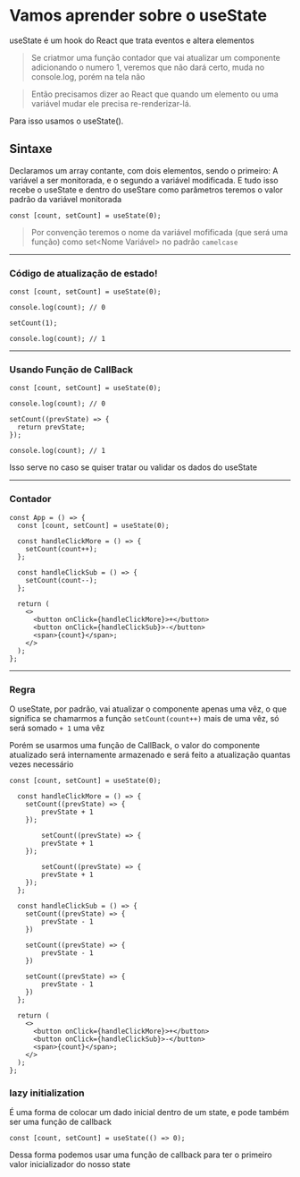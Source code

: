 # **Vamos aprender sobre o useState**

useState é um hook do React que trata eventos e altera elementos

> Se criatmor uma função contador que vai atualizar um componente adicionando o numero 1, veremos que não dará certo, muda no console.log, porém na tela não

> Então precisamos dizer ao React que quando um elemento ou uma variável mudar ele precisa re-renderizar-lá.

Para isso usamos o useState().

## Sintaxe

Declaramos um array contante, com dois elementos, sendo o primeiro: A variável a ser monitorada, e o segundo a variável modificada. E tudo isso recebe o useState e dentro do useStare como parâmetros teremos o valor padrão da variável monitorada

```tsx
const [count, setCount] = useState(0);
```

> Por convenção teremos o nome da variável mofificada (que será uma função) como set<Nome Variável> no padrão `camelcase`

---

### Código de atualização de estado!

```tsx
const [count, setCount] = useState(0);

console.log(count); // 0

setCount(1);

console.log(count); // 1
```

---

### Usando Função de CallBack

```tsx
const [count, setCount] = useState(0);

console.log(count); // 0

setCount((prevState) => {
  return prevState;
});

console.log(count); // 1
```

Isso serve no caso se quiser tratar ou validar os dados do useState

---

### Contador

```tsx
const App = () => {
  const [count, setCount] = useState(0);

  const handleClickMore = () => {
    setCount(count++);
  };

  const handleClickSub = () => {
    setCount(count--);
  };

  return (
    <>
      <button onClick={handleClickMore}>+</button>
      <button onClick={handleClickSub}>-</button>
      <span>{count}</span>;
    </>
  );
};
```

---

### Regra

O useState, por padrão, vai atualizar o componente apenas uma vêz, o que significa se chamarmos a função `setCount(count++)` mais de uma vêz, só será somado `+ 1` uma vêz

Porém se usarmos uma função de CallBack, o valor do componente atualizado será internamente armazenado e será feito a atualização quantas vezes necessário

```tsx
const [count, setCount] = useState(0);

  const handleClickMore = () => {
    setCount((prevState) => {
        prevState + 1
    });

        setCount((prevState) => {
        prevState + 1
    });

        setCount((prevState) => {
        prevState + 1
    });
  };

  const handleClickSub = () => {
    setCount((prevState) => {
        prevState - 1
    })

    setCount((prevState) => {
        prevState - 1
    })

    setCount((prevState) => {
        prevState - 1
    })
  };

  return (
    <>
      <button onClick={handleClickMore}>+</button>
      <button onClick={handleClickSub}>-</button>
      <span>{count}</span>;
    </>
  );
};
```

### lazy initialization

É uma forma de colocar um dado inicial dentro de um state, e pode também ser uma função de callback

```tsx
const [count, setCount] = useState(() => 0);
```

Dessa forma podemos usar uma função de callback para ter o primeiro valor inicializador do nosso state
